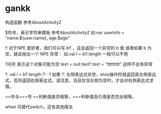 # gankk

构造函数  参考AboutActivityZ

$符号，表示字符串模板 参考AboutActivityZ
如:var userInfo = "name:${user.name},  age:$age"

!! 对于NPE 爱好者，我们可以写 b!! ，这会返回一个非空的 b 值 或者如果 b 为空，就会抛出一个 NPE 异常：
如:val l = b!!.length
一般可以不用

?问号 表示这个对象可能为空
text = null
text?.text = "ttttttttt"
这样不会有异常

?:
val l = b?.length ?: -1
如果 ?: 左侧表达式非空，elvis操作符就返回其左侧表达式，否则返回右侧表达式。请注意，当且仅当左侧为空时，才会对右侧表达式求值。

==号与===号
==判断值是否相等，===判断值及引用是否完全相等。

when 可替代switch，还有其他用法